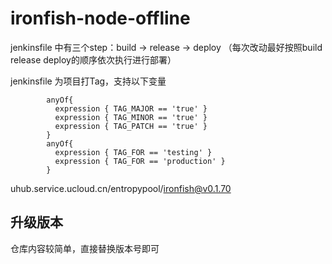 # ironfish-node-offline

jenkinsfile 中有三个step：build -> release -> deploy （每次改动最好按照build release deploy的顺序依次执行进行部署）

jenkinsfile 为项目打Tag，支持以下变量

```text
        anyOf{
          expression { TAG_MAJOR == 'true' }
          expression { TAG_MINOR == 'true' }
          expression { TAG_PATCH == 'true' }
        }
        anyOf{
          expression { TAG_FOR == 'testing' }
          expression { TAG_FOR == 'production' }
        }
```

uhub.service.ucloud.cn/entropypool/ironfish@v0.1.70

## 升级版本

仓库内容较简单，直接替换版本号即可

